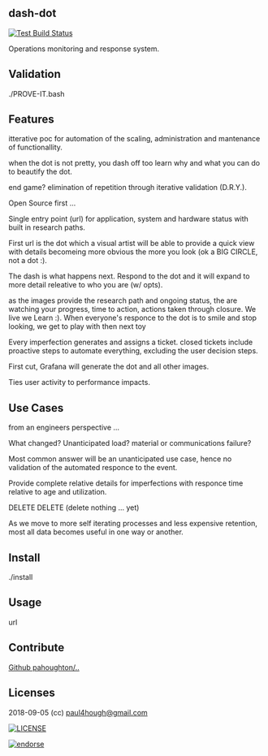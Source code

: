 ## dash-dot

[![Test Build Status](https://travis-ci.org/pahoughton/...png)](https://travis-ci.org/pahoughton/..)

Operations monitoring and response system.

## Validation

./PROVE-IT.bash

## Features

itterative poc for automation of the scaling, administration and
mantenance of functionallity.

when the dot is not pretty, you dash off too learn why and what you
can do to beautify the dot.

end game? elimination of repetition through iterative validation
(D.R.Y.).

Open Source first ...

Single entry point (url) for application, system and hardware status
with built in research paths.

First url is the dot which a visual artist will be able to provide a
quick view with details becomeing more obvious the more you look (ok a
BIG CIRCLE, not a dot :).

The dash is what happens next. Respond to the dot and it will expand
to more detail releative to who you are (w/ opts).

as the images provide the research path and ongoing status, the are
watching your progress, time to action, actions taken through
closure.  We live we Learn :). When everyone's responce to the dot is
to smile and stop looking, we get to play with then next toy

Every imperfection generates and assigns a ticket. closed tickets
include proactive steps to automate everything, excluding the user
decision steps.

First cut, Grafana will generate the dot and all other images.

Ties user activity to performance impacts.



## Use Cases

from an engineers perspective ...

What changed? Unanticipated load? material or communications failure?

Most common answer will be an unanticipated use case, hence no
validation of the automated responce to the event.

Provide complete relative details for imperfections with responce time
relative to age and utilization.

DELETE DELETE (delete nothing ... yet)

As we move to more self iterating processes and less expensive
retention, most all data becomes useful in one way or another.


## Install

./install

## Usage

url

## Contribute

[Github pahoughton/..](https://github.com/pahoughton/..)

## Licenses

2018-09-05 (cc) <paul4hough@gmail.com>

[![LICENSE](http://i.creativecommons.org/l/by/3.0/88x31.png)](http://creativecommons.org/licenses/by/3.0/)

[![endorse](https://api.coderwall.com/pahoughton/endorsecount.png)](https://coderwall.com/pahoughton)
